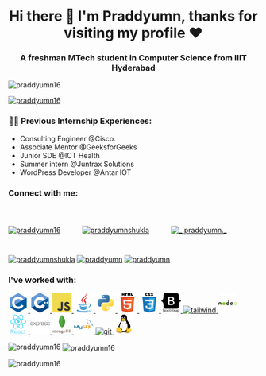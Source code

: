 <h1 align="center">Hi there 👋 I'm Praddyumn, thanks for visiting my profile ❤️</h1>
<h3 align="center">A freshman MTech student in Computer Science from IIIT Hyderabad</h3>

<p align="left"> <img src="https://komarev.com/ghpvc/?username=praddyumn16&label=Profile%20views&color=0e75b6&style=flat" alt="praddyumn16" /> </p>

<p align="left"> <a href="https://github.com/ryo-ma/github-profile-trophy"><img src="https://github-profile-trophy.vercel.app/?username=praddyumn16" alt="praddyumn16" /></a> </p>

### 🧑‍💻 Previous Internship Experiences: 
+ Consulting Engineer @Cisco.
+ Associate Mentor @GeeksforGeeks
+ Junior SDE @ICT Health
+ Summer intern @Juntrax Solutions
+ WordPress Developer @Antar IOT 

<h3 align="left">Connect with me:</h3>
<p align="left" >
<a href="https://codepen.io/praddyumn16" target="blank"><img align="center" src="https://raw.githubusercontent.com/rahuldkjain/github-profile-readme-generator/master/src/images/icons/Social/codepen.svg" alt="praddyumn16" height="40" width="50" /></a>
<a href="https://linkedin.com/in/praddyumnshukla" target="blank"><img align="center" src="https://raw.githubusercontent.com/rahuldkjain/github-profile-readme-generator/master/src/images/icons/Social/linked-in-alt.svg" alt="praddyumnshukla" height="30" width="40" style="margin:40px;"/></a>
<a href="https://instagram.com/_.praddyumn._" target="blank"><img align="center" src="https://raw.githubusercontent.com/rahuldkjain/github-profile-readme-generator/master/src/images/icons/Social/instagram.svg" alt="_.praddyumn._" height="30" width="40" /></a>
<a href="https://www.youtube.com/c/praddyumnshukla" target="blank"><img align="center" src="https://raw.githubusercontent.com/rahuldkjain/github-profile-readme-generator/master/src/images/icons/Social/youtube.svg" alt="praddyumnshukla" height="30" width="40" /></a>
<a href="https://www.codechef.com/users/praddyumn" target="blank"><img align="center" src="https://cdn.jsdelivr.net/npm/simple-icons@3.1.0/icons/codechef.svg" alt="praddyumn" height="30" width="40" /></a>
<a href="https://www.leetcode.com/praddyumn" target="blank"><img align="center" src="https://raw.githubusercontent.com/rahuldkjain/github-profile-readme-generator/master/src/images/icons/Social/leet-code.svg" alt="praddyumn" height="30" width="40" /></a>
</p>

<h3 align="left">I've worked with:</h3>
<p align="left"><a href="https://www.cprogramming.com/" target="_blank" rel="noreferrer"><img src="https://raw.githubusercontent.com/devicons/devicon/master/icons/c/c-original.svg" alt="c" width="40" height="40"/> </a>
    <a href="https://www.w3schools.com/cpp/" target="_blank" rel="noreferrer"> <img
            src="https://raw.githubusercontent.com/devicons/devicon/master/icons/cplusplus/cplusplus-original.svg"
            alt="cplusplus" width="40" height="40" /> </a>
    <a href="https://developer.mozilla.org/en-US/docs/Web/JavaScript" target="_blank" rel="noreferrer"> <img
            src="https://raw.githubusercontent.com/devicons/devicon/master/icons/javascript/javascript-original.svg"
            alt="javascript" width="40" height="40" /> </a>
    <a href="https://www.java.com" target="_blank" rel="noreferrer">
        <img src="https://raw.githubusercontent.com/devicons/devicon/master/icons/java/java-original.svg" alt="java"
            width="40" height="40" /> </a>
    <a href="https://www.python.org" target="_blank" rel="noreferrer"> <img
            src="https://raw.githubusercontent.com/devicons/devicon/master/icons/python/python-original.svg"
            alt="python" width="40" height="40" /> </a>
    <a href="https://www.w3.org/html/" target="_blank" rel="noreferrer"> <img
            src="https://raw.githubusercontent.com/devicons/devicon/master/icons/html5/html5-original-wordmark.svg"
            alt="html5" width="40" height="40" /> </a>
    <a href="https://www.w3schools.com/css/" target="_blank" rel="noreferrer"> <img
            src="https://raw.githubusercontent.com/devicons/devicon/master/icons/css3/css3-original-wordmark.svg"
            alt="css3" width="40" height="40" /> </a>
    <a href="https://getbootstrap.com" target="_blank" rel="noreferrer">
        <img src="https://raw.githubusercontent.com/devicons/devicon/master/icons/bootstrap/bootstrap-plain-wordmark.svg"
            alt="bootstrap" width="40" height="40" /> </a>
    <a href="https://tailwindcss.com/" target="_blank" rel="noreferrer"> <img
            src="https://www.vectorlogo.zone/logos/tailwindcss/tailwindcss-icon.svg" alt="tailwind" width="40"
            height="40" /> </a>
    <a href="https://nodejs.org" target="_blank" rel="noreferrer">
        <img src="https://raw.githubusercontent.com/devicons/devicon/master/icons/nodejs/nodejs-original-wordmark.svg"
            alt="nodejs" width="40" height="40" /> </a>
    <a href="https://reactjs.org/" target="_blank" rel="noreferrer">
        <img src="https://raw.githubusercontent.com/devicons/devicon/master/icons/react/react-original-wordmark.svg"
            alt="react" width="40" height="40" /> </a>
    <a href="https://expressjs.com" target="_blank" rel="noreferrer">
        <img src="https://raw.githubusercontent.com/devicons/devicon/master/icons/express/express-original-wordmark.svg"
            alt="express" width="40" height="40" /> </a>
    <a href="https://www.mongodb.com/" target="_blank" rel="noreferrer"> <img
            src="https://raw.githubusercontent.com/devicons/devicon/master/icons/mongodb/mongodb-original-wordmark.svg"
            alt="mongodb" width="40" height="40" /> </a>
    <a href="https://www.mysql.com/" target="_blank" rel="noreferrer"> <img
            src="https://raw.githubusercontent.com/devicons/devicon/master/icons/mysql/mysql-original-wordmark.svg"
            alt="mysql" width="40" height="40" /> </a>
    <a href="https://git-scm.com/" target="_blank" rel="noreferrer"> <img
            src="https://www.vectorlogo.zone/logos/git-scm/git-scm-icon.svg" alt="git" width="40" height="40" /> </a>
    <a href="https://www.linux.org/" target="_blank" rel="noreferrer"> <img
            src="https://raw.githubusercontent.com/devicons/devicon/master/icons/linux/linux-original.svg" alt="linux"
            width="40" height="40" /> </a> </p>

<p><img align="left" src="https://github-readme-stats.vercel.app/api/top-langs?username=praddyumn16&show_icons=true&locale=en&layout=compact" alt="praddyumn16" /></p>

<p>&nbsp;<img align="center" src="https://github-readme-stats.vercel.app/api?username=praddyumn16&show_icons=true&locale=en&layout=compact" width="450" alt="praddyumn16" /></p>

<p><img align="center" src="https://github-readme-streak-stats.herokuapp.com/?user=praddyumn16&" alt="praddyumn16" /></p>
